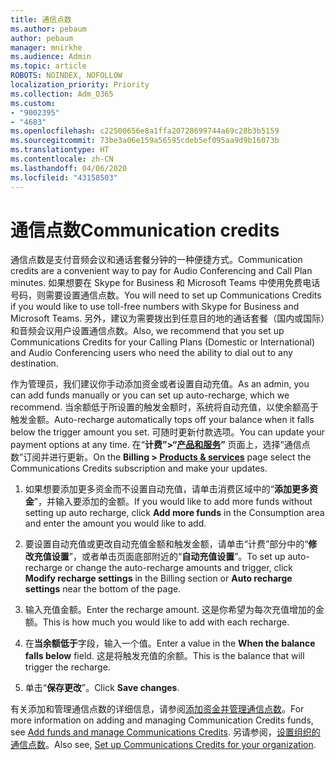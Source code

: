 ```yaml
---
title: 通信点数
ms.author: pebaum
author: pebaum
manager: mnirkhe
ms.audience: Admin
ms.topic: article
ROBOTS: NOINDEX, NOFOLLOW
localization_priority: Priority
ms.collection: Adm_O365
ms.custom:
- "9002395"
- "4683"
ms.openlocfilehash: c22500656e8a1ffa20728699744a69c28b3b5159
ms.sourcegitcommit: 73be3a06e159a56595cdeb5ef095aa9d9b16073b
ms.translationtype: HT
ms.contentlocale: zh-CN
ms.lasthandoff: 04/06/2020
ms.locfileid: "43158503"
---
```

# <a name="communication-credits"></a><span data-ttu-id="40c5f-102">通信点数</span><span class="sxs-lookup"><span data-stu-id="40c5f-102">Communication credits</span></span>

<span data-ttu-id="40c5f-103">通信点数是支付音频会议和通话套餐分钟的一种便捷方式。</span><span class="sxs-lookup"><span data-stu-id="40c5f-103">Communication credits are a convenient way to pay for Audio Conferencing and Call Plan minutes.</span></span>  <span data-ttu-id="40c5f-104">如果想要在 Skype for Business 和 Microsoft Teams 中使用免费电话号码，则需要设置通信点数。</span><span class="sxs-lookup"><span data-stu-id="40c5f-104">You will need to set up Communications Credits if you would like to use toll-free numbers with Skype for Business and Microsoft Teams.</span></span>  <span data-ttu-id="40c5f-105">另外，建议为需要拨出到任意目的地的通话套餐（国内或国际）和音频会议用户设置通信点数。</span><span class="sxs-lookup"><span data-stu-id="40c5f-105">Also, we recommend that you set up Communications Credits for your Calling Plans (Domestic or International) and Audio Conferencing users who need the ability to dial out to any destination.</span></span>

<span data-ttu-id="40c5f-106">作为管理员，我们建议你手动添加资金或者设置自动充值。</span><span class="sxs-lookup"><span data-stu-id="40c5f-106">As an admin, you can add funds manually or you can set up auto-recharge, which we recommend.</span></span>  <span data-ttu-id="40c5f-107">当余额低于所设置的触发金额时，系统将自动充值，以使余额高于触发金额。</span><span class="sxs-lookup"><span data-stu-id="40c5f-107">Auto-recharge automatically tops off your balance when it falls below the trigger amount you set.</span></span>  <span data-ttu-id="40c5f-108">可随时更新付款选项。</span><span class="sxs-lookup"><span data-stu-id="40c5f-108">You can update your payment options at any time.</span></span> <span data-ttu-id="40c5f-109">在“**计费”>“[产品和服务](https://go.microsoft.com/fwlink/p/?linkid=842054)”** 页面上，选择“通信点数”订阅并进行更新。</span><span class="sxs-lookup"><span data-stu-id="40c5f-109">On the **Billing > [Products & services](https://go.microsoft.com/fwlink/p/?linkid=842054)** page select the Communications Credits subscription and make your updates.</span></span>

1. <span data-ttu-id="40c5f-110">如果想要添加更多资金而不设置自动充值，请单击消费区域中的“**添加更多资金**”，并输入要添加的金额。</span><span class="sxs-lookup"><span data-stu-id="40c5f-110">If you would like to add more funds without setting up auto recharge, click **Add more funds** in the Consumption area and enter the amount you would like to add.</span></span>

2. <span data-ttu-id="40c5f-111">要设置自动充值或更改自动充值金额和触发金额，请单击“计费”部分中的“**修改充值设置**”，或者单击页面底部附近的“**自动充值设置**”。</span><span class="sxs-lookup"><span data-stu-id="40c5f-111">To set up auto-recharge or change the auto-recharge amounts and trigger, click **Modify recharge settings** in the Billing section or **Auto recharge settings** near the bottom of the page.</span></span>  

3. <span data-ttu-id="40c5f-112">输入充值金额。</span><span class="sxs-lookup"><span data-stu-id="40c5f-112">Enter the recharge amount.</span></span>  <span data-ttu-id="40c5f-113">这是你希望为每次充值增加的金额。</span><span class="sxs-lookup"><span data-stu-id="40c5f-113">This is how much you would like to add with each recharge.</span></span>  

4. <span data-ttu-id="40c5f-114">在**当余额低于**字段，输入一个值。</span><span class="sxs-lookup"><span data-stu-id="40c5f-114">Enter a value in the **When the balance falls below** field.</span></span>  <span data-ttu-id="40c5f-115">这是将触发充值的余额。</span><span class="sxs-lookup"><span data-stu-id="40c5f-115">This is the balance that will trigger the recharge.</span></span>

5. <span data-ttu-id="40c5f-116">单击“**保存更改**”。</span><span class="sxs-lookup"><span data-stu-id="40c5f-116">Click **Save changes**.</span></span>

<span data-ttu-id="40c5f-117">有关添加和管理通信点数的详细信息，请参阅[添加资金并管理通信点数](https://docs.microsoft.com/microsoftteams/add-funds-and-manage-communications-credits)。</span><span class="sxs-lookup"><span data-stu-id="40c5f-117">For more information on adding and managing Communication Credits funds, see [Add funds and manage Communications Credits](https://docs.microsoft.com/microsoftteams/add-funds-and-manage-communications-credits).</span></span> <span data-ttu-id="40c5f-118">另请参阅，[设置组织的通信点数](https://docs.microsoft.com/microsoftteams/set-up-communications-credits-for-your-organization)。</span><span class="sxs-lookup"><span data-stu-id="40c5f-118">Also see, [Set up Communications Credits for your organization](https://docs.microsoft.com/microsoftteams/set-up-communications-credits-for-your-organization).</span></span>
